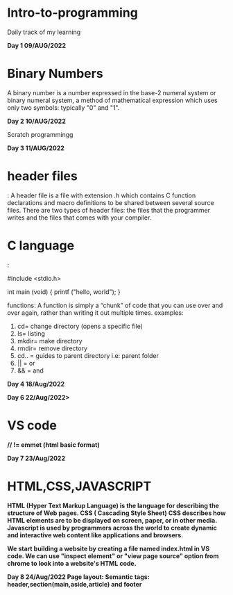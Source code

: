 # Intro-to-programming
Daily track of my learning

<strong> Day 1 09/AUG/2022 </strong>


<h1> Binary Numbers </h1>
A binary number is a number expressed in the base-2 numeral system or binary numeral system, a method of mathematical expression which uses only two symbols: typically "0" and "1".

<strong> Day 2 10/AUG/2022 </strong>

Scratch programmingg

<strong> Day 3 11/AUG/2022 </strong>

<h1>header files</h1> : 
A header file is a file with extension .h which contains C function declarations and macro definitions to be shared between several source files. There are two types of header files: the files that the programmer writes and the files that comes with your compiler.

<h1>C language</h1> :

#include <stdio.h>

int main (void)
{
  printf ("hello, world");
}

functions: A function is simply a “chunk” of code that you can use over and over again, rather than writing it out multiple times.
examples:
1) cd= change directory (opens a specific file)
2) ls= listing
3) mkdir= make directory
4) rmdir= remove directory
5) cd.. = guides to parent directory i.e: parent folder
6) || = or
7) && = and

<strong>Day 4 18/Aug/2022</strong>

<strong>Day 6 22/Aug/2022>
  
  <h1>VS code</h1>
  
  // != emmet (html basic format)
  
  <strong>Day 7 23/Aug/2022</strong>
  
  <h1>HTML,CSS,JAVASCRIPT</h1>
  
  HTML (Hyper Text Markup Language) is the language for describing the structure of Web pages.
  CSS ( Cascading Style Sheet) CSS describes how HTML elements are to be displayed on screen, paper, or in other media.
  Javascript is used by programmers across the world to create dynamic and interactive web content like applications and browsers.
  
  We start building a website by creating a file named index.html in VS code.
  We can use "inspect element" or "view page source" option from chrome to look into a website's HTML code.
  
  <strong>Day 8 24/Aug/2022</strong>
  Page layout:
  Semantic tags:
  header,section(main,aside,article) and footer
  
  
 
